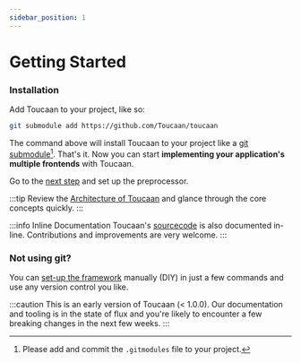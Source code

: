 ```yaml
---
sidebar_position: 1
---
```


# Getting Started

### Installation

Add Toucaan to your project, like so: 



```bash title="in/your/project/at/root/"
git submodule add https://github.com/Toucaan/toucaan
```

The command above will install Toucaan to your project like a [git submodule](https://git-scm.com/book/en/v2/Git-Tools-Submodules)[^1]. That's it.
Now you can start **implementing your application's multiple frontends** with Toucaan.

Go to the [next step](./preprocessor) and set up the preprocessor.



:::tip 
Review the [Architecture of Toucaan](core-concepts/architecture) and glance through the core concepts quickly.
:::

:::info Inline Documentation
Toucaan's [sourcecode](https://github.com/Toucaan/toucaan) is also documented in-line. Contributions and improvements are very welcome.
:::

### Not using git?
You can [set-up the framework](./core-concepts/diy.md) manually (DIY) in just a few commands and use any version control you like.


:::caution
This is an early version of Toucaan (< 1.0.0). Our documentation and tooling is in the state of flux and you're likely to encounter a few breaking changes in the next few weeks. 
:::



[^1]: Please add and commit the `.gitmodules` file to your project.
